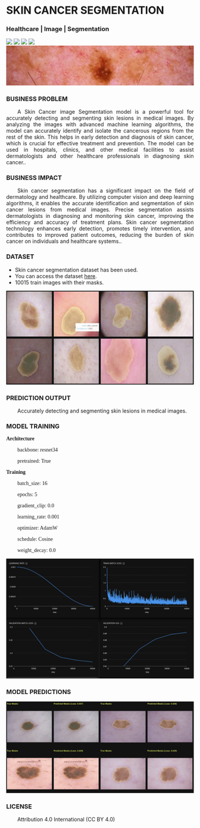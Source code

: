 # SKIN CANCER SEGMENTATION
### Healthcare | Image | Segmentation

![](https://github.com/h2oai/HT-Catalog/blob/1432be958ab3f41b67c57c241b946b4a3d4699e1/Assets/DL_Models/36_Skin%20Cancer%20Segmentation/cover.png)
![](https://github.com/h2oai/HT-Catalog/blob/1432be958ab3f41b67c57c241b946b4a3d4699e1/Assets/DL_Models/36_Skin%20Cancer%20Segmentation/cover.jpg)
![](https://github.com/h2oai/HT-Catalog/blob/1432be958ab3f41b67c57c241b946b4a3d4699e1/Assets/DL_Models/36_Skin%20Cancer%20Segmentation/cover.jpeg)
![](https://github.com/h2oai/HT-Catalog/blob/1432be958ab3f41b67c57c241b946b4a3d4699e1/Assets/DL_Models/36_Skin%20Cancer%20Segmentation/cover.webp)
![](https://github.com/h2oai/HT-Catalog/blob/1432be958ab3f41b67c57c241b946b4a3d4699e1/Assets/DL_Models/36_Skin%20Cancer%20Segmentation/cover)

### BUSINESS PROBLEM
<p style='text-align: justify; text-indent: 30px;'>A Skin Cancer image Segmentation model is a powerful tool for accurately detecting and segmenting skin lesions in medical images. By analyzing the images with advanced machine learning algorithms, the model can accurately identify and isolate the cancerous regions from the rest of the skin. This helps in early detection and diagnosis of skin cancer, which is crucial for effective treatment and prevention. The model can be used in hospitals, clinics, and other medical facilities to assist dermatologists and other healthcare professionals in diagnosing skin cancer..</p>

### BUSINESS IMPACT
<p style='text-align: justify; text-indent: 30px;'>Skin cancer segmentation has a significant impact on the field of dermatology and healthcare. By utilizing computer vision and deep learning algorithms, it enables the accurate identification and segmentation of skin cancer lesions from medical images. Precise segmentation assists dermatologists in diagnosing and monitoring skin cancer, improving the efficiency and accuracy of treatment plans. Skin cancer segmentation technology enhances early detection, promotes timely intervention, and contributes to improved patient outcomes, reducing the burden of skin cancer on individuals and healthcare systems..</p>

### DATASET
- Skin cancer segmentation dataset has been used.
- You can access the dataset [here](s3://apac-cds/ht_datasets/image_segmentation/skin_cancer_segmentation.zip).
- 10015 train images with their masks.

![train data](https://github.com/h2oai/HT-Catalog/blob/1432be958ab3f41b67c57c241b946b4a3d4699e1/Assets/DL_Models/36_Skin%20Cancer%20Segmentation/train%20data.png)

### PREDICTION OUTPUT
<p style='text-align: justify; text-indent: 30px;'>Accurately detecting and segmenting skin lesions in medical images.</p>

### MODEL TRAINING
<p style='font-family:JackInput Regular;'><b>Architecture</b></p>
<p style='text-align: justify; text-indent: 30px;font-family:JackInput Regular;'>backbone: resnet34</p>
<p style='text-align: justify; text-indent: 30px;font-family:JackInput Regular;'>pretrained: True</p>

<p style='font-family:JackInput Regular;'><b>Training</b></p>
<p style='text-align: justify; text-indent: 30px;font-family:JackInput Regular;'>batch_size: 16</p>
<p style='text-align: justify; text-indent: 30px;font-family:JackInput Regular;'>epochs: 5</p>
<p style='text-align: justify; text-indent: 30px;font-family:JackInput Regular;'>gradient_clip: 0.0</p>
<p style='text-align: justify; text-indent: 30px;font-family:JackInput Regular;'>learning_rate: 0.001</p>
<p style='text-align: justify; text-indent: 30px;font-family:JackInput Regular;'>optimizer: AdamW</p>
<p style='text-align: justify; text-indent: 30px;font-family:JackInput Regular;'>schedule: Cosine</p>
<p style='text-align: justify; text-indent: 30px;font-family:JackInput Regular;'>weight_decay: 0.0</p>

![chart](https://github.com/h2oai/HT-Catalog/blob/1432be958ab3f41b67c57c241b946b4a3d4699e1/Assets/DL_Models/36_Skin%20Cancer%20Segmentation/chart.png)

### MODEL PREDICTIONS

![Validation Predictions](https://github.com/h2oai/HT-Catalog/blob/1432be958ab3f41b67c57c241b946b4a3d4699e1/Assets/DL_Models/36_Skin%20Cancer%20Segmentation/Validation%20Predictions.png)

### LICENSE
<p style='text-align: justify; text-indent: 30px;'>Attribution 4.0 International (CC BY 4.0)</p>
    